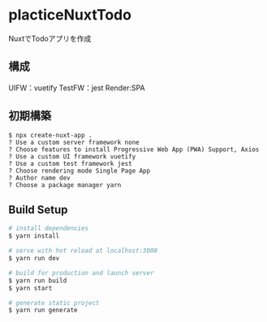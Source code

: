 # placticeNuxtTodo
NuxtでTodoアプリを作成

## 構成
UIFW：vuetify
TestFW：jest
Render:SPA

## 初期構築
```
$ npx create-nuxt-app .
? Use a custom server framework none
? Choose features to install Progressive Web App (PWA) Support, Axios
? Use a custom UI framework vuetify
? Use a custom test framework jest
? Choose rendering mode Single Page App
? Author name dev
? Choose a package manager yarn
```

## Build Setup
``` bash
# install dependencies
$ yarn install

# serve with hot reload at localhost:3000
$ yarn run dev

# build for production and launch server
$ yarn run build
$ yarn start

# generate static project
$ yarn run generate
```